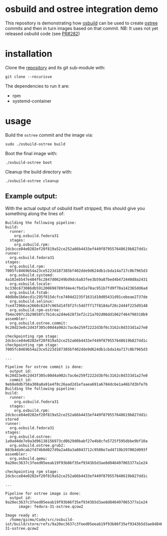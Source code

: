 # osbuild and ostree integration demo

This repository is demonstrating how [osbuild][osbuild] can be used
to create [ostree][ostree] commits and then in turn images based on
that commit.
NB: It uses not yet released osbuild code (see [PR#282][pr282])

# installation
Clone the [repository][this] and its git sub-module with:

```
git clone --recurisve
```

The dependencies to run it are:
  - rpm
  - systemd-container


# usage
Build the `ostree` commit and the image via:
```
sudo ./osbuild-ostree build
```

Boot the final image with:
```
./osbuild-ostree boot
```

Cleanup the build directory with:
```
./osbuild-ostree cleanup
```

## Example output:
With the actual output of osbuild itself stripped,
this should give you something along the lines of:

```
Building the following pipeline:
build:
  runner:
    org.osbuild.fedora31
  stages:
    org.osbuild.rpm: 	2dcbcce84e0202ef20f819a52ce252a66b4433ef449f879557648619b827dd1c
runner:
  org.osbuild.fedora31
stages:
  org.osbuild.rpm: 	7005fc8469b54a23ce5223d187385bf402dde9d624db1cbda14a717c0b7965d3
  org.osbuild.systemd: 	4a102eb547e484f6c2847d06249bd9dc6a83fee3b59a87bed4b472440d8a2431
  org.osbuild.locale: 	bc330c673086db591200698789fd4e4cfbd1e78ac951b7fd9f70a142365dd6ad
  org.osbuild.fstab: 	40db0e1b6ecd1c295f815dcfce7404d2235f1631d10d05431d91cebeae2737de
  org.osbuild.selinux: 	7ce472966ce2660c6247c965d14f8f2fc5dd7ff17f8184af20c2d44f225d9148
  org.osbuild.rpm-ostree: 	fb4ec097c2b29858fc7b14ca2d4e628f3ef2c21a702d06dd1062f464790310b9
assembler:
  org.osbuild.ostree.commit: 	9c20d23e0c2d43f305c00d4a902c7ac6e259f2222d3bf6c3162c0d333d1a27e0

checkpointing rpm stage: 2dcbcce84e0202ef20f819a52ce252a66b4433ef449f879557648619b827dd1c
checkpointing rpm stage: 7005fc8469b54a23ce5223d187385bf402dde9d624db1cbda14a717c0b7965d3

...

Pipeline for ostree commit is done:
  output id: 9c20d23e0c2d43f305c00d4a902c7ac6e259f2222d3bf6c3162c0d333d1a27e0
  commit id: 9eb8e0db758a308a8a91e4f8c26aad2d1efaaea691a6784dc6e1a46b7d3bfe7b
Building the following pipeline:
build:
  runner:
    org.osbuild.fedora31
  stages:
    org.osbuild.rpm: 	2dcbcce84e0202ef20f819a52ce252a66b4433ef449f879557648619b827dd1c stored
runner:
  org.osbuild.fedora31
stages:
  org.osbuild.ostree: 	1a9ad4de7e9a3d96138156973cd0b29d0babf27e4b8cfe5725f595dbbe9bf10a
  org.osbuild.ostree.grub2: 	883b4da9cab2fd74b0d027d9a2a48a3a8043712c9508e7ad4719b297002d093f
assembler:
  org.osbuild.qemu: 	9a20ec3637c3feed05eeab19f93b86f35ef9343b5d3ae8d846497065377a1e24

checkpointing rpm stage: 2dcbcce84e0202ef20f819a52ce252a66b4433ef449f879557648619b827dd1c

...

Pipeline for ostree image is done:
  output id: 9a20ec3637c3feed05eeab19f93b86f35ef9343b5d3ae8d846497065377a1e24
      image: fedora-31-ostree.qcow2

Image ready at:
  /home/gicmo/Code/src/osbuild-iot/build/store/refs/9a20ec3637c3feed05eeab19f93b86f35ef9343b5d3ae8d846497065377a1e24/fedora-31-ostree.qcow2
```



[osbuild]: https://osbuild.org
[ostree]: https://ostree.readthedocs.io/en/latest/
[pr282]: https://github.com/osbuild/osbuild/pull/282
[this]: https://github.com/gicmo/ostree-osbuild-demo/
